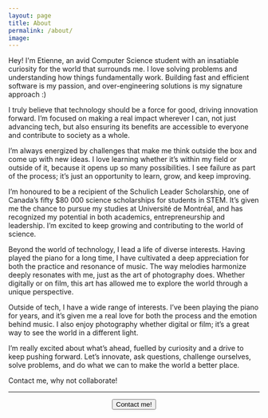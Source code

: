 ```yaml
---
layout: page
title: About
permalink: /about/
image:
---
```


Hey! I'm Etienne, an avid Computer Science student with an insatiable curiosity for the world that surrounds me. I love solving problems and understanding how things fundamentally work. Building fast and efficient software is my passion, and over-engineering solutions is my signature approach :)

I truly believe that technology should be a force for good, driving innovation forward. I’m focused on making a real impact wherever I can, not just advancing tech, but also ensuring its benefits are accessible to everyone and contribute to society as a whole.

I’m always energized by challenges that make me think outside the box and come up with new ideas. I love learning whether it’s within my field or outside of it, because it opens up so many possibilities. I see failure as part of the process; it’s just an opportunity to learn, grow, and keep improving.

I’m honoured to be a recipient of the Schulich Leader Scholarship, one of Canada’s fifty \$80 000 science scholarships for students in STEM. It’s given me the chance to pursue my studies at Université de Montréal, and has recognized my potential in both academics, entrepreneurship and leadership. I’m excited to keep growing and contributing to the world of science.

Beyond the world of technology, I lead a life of diverse interests. Having played the piano for a long time, I have cultivated a deep appreciation for both the practice and resonance of music. The way melodies harmonize deeply resonates with me, just as the art of photography does. Whether digitally or on film, this art has allowed me to explore the world through a unique perspective.

Outside of tech, I have a wide range of interests. I’ve been playing the piano for years, and it’s given me a real love for both the process and the emotion behind music. I also enjoy photography whether digital or film; it’s a great way to see the world in a different light.

I’m really excited about what’s ahead, fuelled by curiosity and a drive to keep pushing forward. Let’s innovate, ask questions, challenge ourselves, solve problems, and do what we can to make the world a better place.

Contact me, why not collaborate!

---

<div style="text-align:center">
	<button class="button button--small" onclick="location.href='{{site.baseurl}}/contact/';" type="button">Contact me!</button>
</div>
